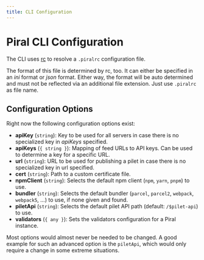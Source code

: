 ```yaml
---
title: CLI Configuration
---
```


# Piral CLI Configuration

The CLI uses [rc](https://www.npmjs.com/package/rc) to resolve a `.piralrc` configuration file.

The format of this file is determined by rc, too. It can either be specified in an *ini* format or *json* format. Either way, the format will be auto determined and must not be reflected via an additional file extension. Just use `.piralrc` as file name.

## Configuration Options

Right now the following configuration options exist:

- **apiKey** (`string`): Key to be used for all servers in case there is no specialized key in *apiKeys* specified.
- **apiKeys** (`{ string }`): Mapping of feed URLs to API keys. Can be used to determine a key for a specific URL.
- **url** (`string`): URL to be used for publishing a pilet in case there is no specialized key in url specified.
- **cert** (`string`): Path to a custom certificate file.
- **npmClient** (`string`): Selects the default npm client (`npm`, `yarn`, `pnpm`) to use.
- **bundler** (`string`): Selects the default bundler (`parcel`, `parcel2`, `webpack`, `webpack5`, ...) to use, if none given and found.
- **piletApi** (`string`): Selects the default pilet API path (default: `/$pilet-api`) to use.
- **validators** (`{ any }`): Sets the validators configuration for a Piral instance.

Most options would almost never be needed to be changed. A good example for such an advanced option is the `piletApi`, which would only require a change in some extreme situations.
